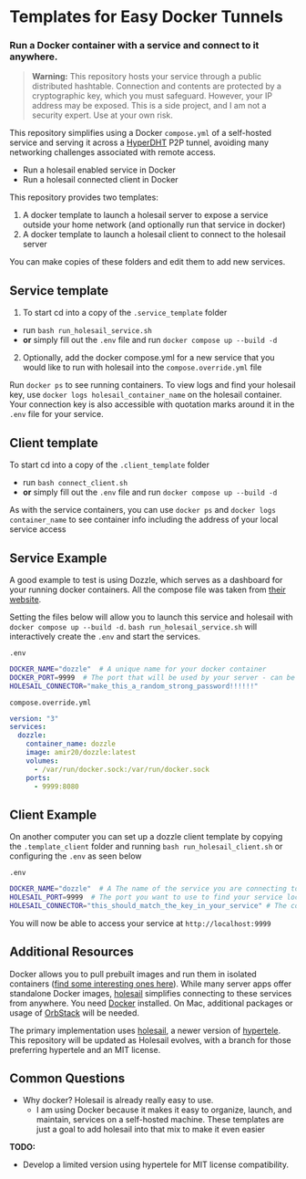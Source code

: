 # Templates for Easy Docker Tunnels
### Run a Docker container with a service and connect to it anywhere.

> **Warning:** This repository hosts your service through a public distributed hashtable. Connection and contents are protected by a cryptographic key, which you must safeguard. However, your IP address may be exposed. This is a side project, and I am not a security expert. Use at your own risk.

This repository simplifies using a Docker `compose.yml` of a self-hosted service and serving it across a [HyperDHT](https://docs.pears.com/building-blocks/hyperdht) P2P tunnel, avoiding many networking challenges associated with remote access.
- Run a holesail enabled service in Docker
- Run a holesail connected client in Docker

This repository provides two templates:
1. A docker template to launch a holesail server to expose a service outside your home network (and optionally run that service in docker)
2. A docker template to launch a holesail client to connect to the holesail server

You can make copies of these folders and edit them to add new services.

## Service template
1. To start cd into a copy of the `.service_template` folder
  - run `bash run_holesail_service.sh`
  - **or** simply fill out the `.env` file and run `docker compose up --build -d`
2. Optionally, add the docker compose.yml for a new service that you would like to run with holesail into the `compose.override.yml` file

Run `docker ps` to see running containers. To view logs and find your holesail key, use `docker logs holesail_container_name` on the holesail container. Your connection key is also accessible with quotation marks around it in the `.env` file for your service.

## Client template
To start cd into a copy of the `.client_template` folder
  - run `bash connect_client.sh`
  - **or** simply fill out the `.env` file and run `docker compose up --build -d`

As with the service containers, you can use `docker ps` and `docker logs container_name` to see container info including the address of your local service access

## Service Example
A good example to test is using Dozzle, which serves as a dashboard for your running docker containers. All the compose file was taken from [their website](https://dozzle.dev/guide/getting-started).

Setting the files below will allow you to launch this service and holesail with `docker compose up --build -d`. `bash run_holesail_service.sh` will interactively create the `.env` and start the services.

`.env`
```bash
DOCKER_NAME="dozzle"  # A unique name for your docker container
DOCKER_PORT=9999  # The port that will be used by your server - can be the same as the service port or different if needed
HOLESAIL_CONNECTOR="make_this_a_random_strong_password!!!!!!"
```

`compose.override.yml`
```yaml
version: "3"
services:
  dozzle:
    container_name: dozzle
    image: amir20/dozzle:latest
    volumes:
      - /var/run/docker.sock:/var/run/docker.sock
    ports:
      - 9999:8080
```

## Client Example
On another computer you can set up a dozzle client template by copying the `.template_client` folder and running `bash run_holesail_client.sh` or configuring the `.env` as seen below

`.env`
```bash
DOCKER_NAME="dozzle"  # A The name of the service you are connecting to
HOLESAIL_PORT=9999  # The port you want to use to find your service locally
HOLESAIL_CONNECTOR="this_should_match_the_key_in_your_service" # The connection string for your holesail connection (see your service)
```

You will now be able to access your service at `http://localhost:9999`


## Additional Resources
Docker allows you to pull prebuilt images and run them in isolated containers ([find some interesting ones here](https://github.com/petersem/dockerholics)). While many server apps offer standalone Docker images, [holesail](https://holesail.io) simplifies connecting to these services from anywhere. You need [Docker](https://docs.docker.com) installed. On Mac, additional packages or usage of [OrbStack](https://orbstack.dev) will be needed.

The primary implementation uses [holesail](https://holesail.io), a newer version of [hypertele](https://github.com/bitfinexcom/hypertele). This repository will be updated as Holesail evolves, with a branch for those preferring hypertele and an MIT license.

## Common Questions
- Why docker? Holesail is already really easy to use.
  - I am using Docker because it makes it easy to organize, launch, and maintain, services on a self-hosted machine. These templates are just a goal to add holesail into that mix to make it even easier

**TODO:**
- Develop a limited version using hypertele for MIT license compatibility.
